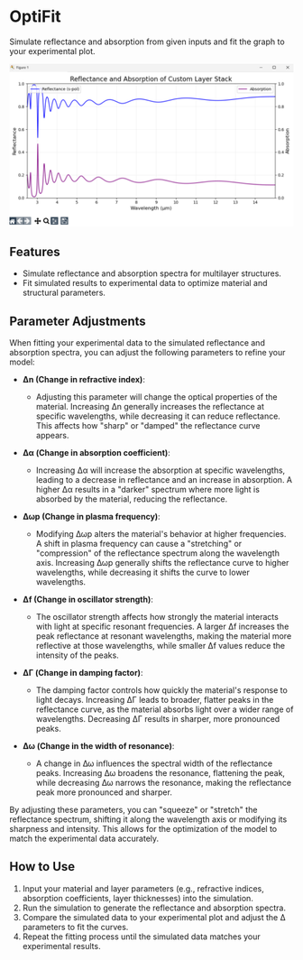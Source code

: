 # OptiFit

Simulate reflectance and absorption from given inputs and fit the graph to your experimental plot.

<p align="center">
  <img src="./examples/TiPtAu_example.png" alt="Fitted Reflection Simulation for TiPtAu" width="738">
</p>

## Features

- Simulate reflectance and absorption spectra for multilayer structures.
- Fit simulated results to experimental data to optimize material and structural parameters.

## Parameter Adjustments

When fitting your experimental data to the simulated reflectance and absorption spectra, you can adjust the following parameters to refine your model:

- **Δn (Change in refractive index)**: 
  - Adjusting this parameter will change the optical properties of the material. Increasing Δn generally increases the reflectance at specific wavelengths, while decreasing it can reduce reflectance. This affects how "sharp" or "damped" the reflectance curve appears.
  
- **Δα (Change in absorption coefficient)**:
  - Increasing Δα will increase the absorption at specific wavelengths, leading to a decrease in reflectance and an increase in absorption. A higher Δα results in a "darker" spectrum where more light is absorbed by the material, reducing the reflectance.

- **Δωp (Change in plasma frequency)**:
  - Modifying Δωp alters the material's behavior at higher frequencies. A shift in plasma frequency can cause a "stretching" or "compression" of the reflectance spectrum along the wavelength axis. Increasing Δωp generally shifts the reflectance curve to higher wavelengths, while decreasing it shifts the curve to lower wavelengths.

- **Δf (Change in oscillator strength)**:
  - The oscillator strength affects how strongly the material interacts with light at specific resonant frequencies. A larger Δf increases the peak reflectance at resonant wavelengths, making the material more reflective at those wavelengths, while smaller Δf values reduce the intensity of the peaks.

- **ΔΓ (Change in damping factor)**:
  - The damping factor controls how quickly the material's response to light decays. Increasing ΔΓ leads to broader, flatter peaks in the reflectance curve, as the material absorbs light over a wider range of wavelengths. Decreasing ΔΓ results in sharper, more pronounced peaks.

- **Δω (Change in the width of resonance)**:
  - A change in Δω influences the spectral width of the reflectance peaks. Increasing Δω broadens the resonance, flattening the peak, while decreasing Δω narrows the resonance, making the reflectance peak more pronounced and sharper.

By adjusting these parameters, you can "squeeze" or "stretch" the reflectance spectrum, shifting it along the wavelength axis or modifying its sharpness and intensity. This allows for the optimization of the model to match the experimental data accurately.

## How to Use

1. Input your material and layer parameters (e.g., refractive indices, absorption coefficients, layer thicknesses) into the simulation.
2. Run the simulation to generate the reflectance and absorption spectra.
3. Compare the simulated data to your experimental plot and adjust the Δ parameters to fit the curves.
4. Repeat the fitting process until the simulated data matches your experimental results.
